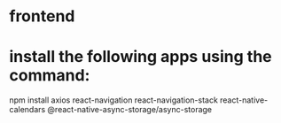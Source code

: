 # frontend

# install the following apps using the command:

npm install axios react-navigation react-navigation-stack react-native-calendars @react-native-async-storage/async-storage

